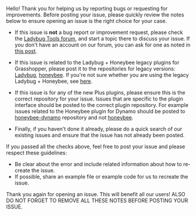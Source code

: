 Hello! Thank you for helping us by reporting bugs or requesting for improvements. Before posting your issue, please quickly review the notes below to ensure opening an issue is the right choice for your case.

- If this issue is **not** a bug report or improvement request, please check the [Ladybug Tools forum](http://discourse.ladybug.tools), and start a topic there to discuss your issue. If you don't have an account on our forum, you can ask for one as noted in [this post](http://discourse.ladybug.tools/t/welcome-to-ladybug-tools-forum/8).

- If this issue is related to the Ladybug + Honeybee legacy plugins for Grasshopper, please post it to the repositories for legacy versions: [Ladybug](https://github.com/mostaphaRoudsari/ladybug), [honeybee](https://github.com/mostaphaRoudsari/honeybee). If you're not sure whether you are using the legacy Ladybug + Honeybee, see [here](http://www.ladybug.tools/about.html#14).

- If this issue is for any of the new Plus plugins, please ensure this is the correct repository for your issue. Issues that are specific to the plugin interface should be posted to the correct plugin repository. For example issues related to the Honeybee plugin for Dynamo should be posted to [honeybee-dynamo](https://github.com/ladybug-tools/honeybee-dynamo/) repository and not [honeybee](https://github.com/ladybug-tools/honeybee/).

- Finally, if you haven't done it already, please do a quick search of our existing issues and ensure that the issue has not already been posted.

If you passed all the checks above, feel free to post your issue and please respect these guidelines:
- Be clear about the error and include related information about how to re-create the issue.
- If possible, share an example file or example code for us to recreate the issue.

Thank you again for opening an issue. This will benefit all our users! ALSO DO NOT FORGET TO REMOVE ALL THESE NOTES BEFORE POSTING YOUR ISSUE.
